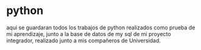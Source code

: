 # python
aqui se guardaran todos los trabajos de python realizados como prueba de mi aprendizaje, junto a la base de datos de my sql de mi proyecto integrador, realizado junto a mis compañeros de Universidad.
